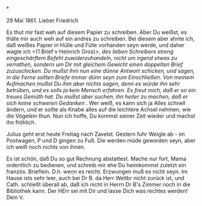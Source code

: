 <An Friedrich Gundert.>*

 29 Mai 1861.
Lieber Friedrich

Es thut mir fast weh auf diesem Papier zu schreiben. Aber Du weißst, es thäte mir auch weh auf ein andres zu schreiben. Bei diesem aber ahnte ich, daß weißes Papier in Hülle und Fülle vorhanden seyn werde, und daher wagte ich <(1 Brief v Heinrich Gros)>*, des lieben Schreibers streng eingeschärftem Befehl zuwiderzuhandeln, nicht um irgend etwas zu verrathen, sondern um Dir mit gleichem Gewicht einen doppelten Brief zuzuschicken. Du mußst ihm nun eine dünne Antwort schicken, und sagen, in die Ferne sollten Briefe immer dünn seyn zum Einschließen. Von meinem Aufmachen mußst Du ihm aber nichts sagen, denn es würde ihn sehr betrüben, und es solls ja kein Mensch erfahren. Es freut mich, daß er so ein treues Gemüth hat. Du mußst aber suchen, ihn heiter zu machen, daß er sich keine schweren Gedanken <hingebe>*. Wer weiß, es kann sich ja Alles schnell ändern, und er sollte als Knabe alles auf die leichtere Achsel nehmen, wie die Vögelein thun. Nun ich hoffe, Du kommst seiner Zeit wieder und machst ihn fröhlich.

Julius geht erst heute Freitag nach Zavelst. Gestern fuhr Weigle ab - im Postwagen, P und D gingen zu Fuß. Die werden müde geworden seyn, aber ich weiß noch nichts von ihnen.

Es ist schön, daß Du so gut Rechnung abstattest. Mache nur fort, Mama ordentlich zu bedienen, und schreib mir ehe Du heimkommst zuletzt ein französ. Brieflein. D.h. wenn es reicht. Erzwungen muß es nicht seyn. Im Hause ists sehr leer, auch bei Dr B. da Herr Weitbr nicht zurück ist, und Cath. schließt überall ab, daß ich nicht in Herrn Dr B's Zimmer noch in die Bibliothek kann. Der HErr sei mit Dir und lasse Dich was rechtes werden!  Dein V.

